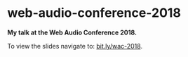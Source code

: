 # web-audio-conference-2018

**My talk at the Web Audio Conference 2018.**

To view the slides navigate to: [bit.ly/wac-2018](https://bit.ly/wac-2018).
